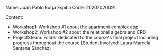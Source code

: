 Name: Juan Pablo Borja Espitia 
Code: 20202020091

Content:
  - Workshop1: Workshop #1 about the apartment complex app
  - Workshop2: Workshop #2 about the relational algebra and ERD
  - ProjectSteam: Folder dedicated to the course's final project including progress throughout the course (Student Involved: Laura Marcela Santana Sánchez)
